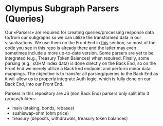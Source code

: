 # Olympus Subgraph Parsers (Queries)
Our «Parsers» are required for creating queries/processing response data to/from our subgraphs so we can utilize the transformed data in our visualizations. We use them on the Front End in <a href="https://github.com/Mycelium-Lab/olympus_frontend/tree/master/src/dataFetch">this</a> section, so most of the code you see in this repo is already there and the latter may even sometimes include a more up-to-date version. Some parsers are yet to be integrated (e.g., Treasury Token Balances) when required. Finally, some parsing (e.g., sOHM index data) is done directly on the Back End, so on the Front End we merely utilize a Back End endpoint and perform minor data mappings. The objective is to transfer all parsing/queries to the Back End as it will allow us to properly integrate Auth logic, which is fully done on our Back End, into our Front End. 

Parsers in this repository are JS (non Back End) parsers only split into 3 groups/folders:
<ul>
<li>main (staking, bonds, rebases)</li>
<li>sushiswap-ohm (ohm price)</li>
<li>treasury (deposits, withdrawals, treasury token balances)</li>
</ul>